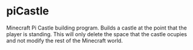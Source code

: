 # piCastle
Minecraft Pi Castle building program.
Builds a castle at the point that the player is standing. 
This will only delete the space that the castle ocupies and not modify the rest of the Minecraft world. 
